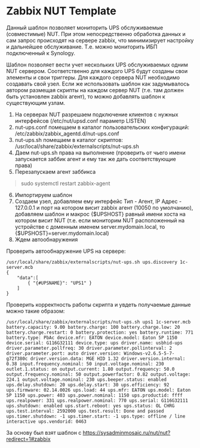 # Zabbix NUT Template

Данный шаблон позволяет мониторить UPS обслуживаемые (совместимые) NUT. При этом непосредственно обработка данных и сам запрос происходят на сервере zabbix, что минимизирует настройку и дальнейшее обслуживание. Т.е. можно мониторить ИБП подключенный к Synology.

Шаблон позволяет вести учет нескольких UPS обслуживаемых одним NUT сервером. Соответственно для каждого UPS будут созданы свои элементы и свои триггеры.
Для каждого сервера NUT необходимо создавать свой узел. Если же использовать шаблон как задумывалось автором размещая скрипты на каждом сервер NUT (т.е. там должен быть установлен zabbix агент), то можно добавлять шаблон к существующим узлам.

1. На серверах NUT разрешаем подключение клиентов с нужных интерфейсов (/etc/nut/upsd.conf параметр LISTEN)
2. nut-ups.conf помещаем в каталог пользовательских конфигураций:
/etc/zabbix/zabbix_agentd.d/nut-ups.conf
3. nut-ups.sh помещаем в каталог скриптов:
/usr/local/share/zabbix/externalscripts/nut-ups.sh
4. Даем nut-ups.sh права на выполнение (проверить от чьего имени запускается заббик агент и ему так же дать соответствующие права)
5. Перезапускаем агент заббикса
>sudo systemctl restart zabbix-agent
6. Импортируем шаблон
7. Создаем узел, добавляем ему интерфейс Тип - Агент, IP Адрес - 127.0.0.1 и порт на котором висит zabbix агент (10050 по умолчанию), добавляем шаблон и макрос {$UPSHOST} равный имени хоста на котором висит NUT (т.е. если мониторим NUT расположенный на устройстве с доменным именем server.mydomain.local, то {$UPSHOST}=server.mydomain.local)
8. Ждем автообнаружения

Проверить автообнаружение UPS на сервере:

    /usr/local/share/zabbix/externalscripts/nut-ups.sh ups.discovery 1c-server.mcb
    {
        "data":[
            { "{#UPSNAME}": "UPS1" }
        ]
    }



Проверить корректность работы скрипта и увдеть получаемые данные можно такие образом:

    /usr/local/share/zabbix/externalscripts/nut-ups.sh ups1 1c-server.mcb
    battery.capacity: 9.00 battery.charge: 100 battery.charge.low: 20 battery.charge.restart: 0 battery.protection: yes battery.runtime: 771 battery.type: PbAc device.mfr: EATON device.model: Eaton 5P 1150 device.serial: G116G32111 device.type: ups driver.name: usbhid-ups driver.parameter.pollfreq: 30 driver.parameter.pollinterval: 2 driver.parameter.port: auto driver.version: Windows-v2.6.5-5-7-g72f380c driver.version.data: MGE HID 1.32 driver.version.internal: 0.38 input.frequency.nominal: 50 input.voltage.nominal: 230 outlet.1.status: on output.current: 1.80 output.frequency: 50.0 output.frequency.nominal: 50 output.powerfactor: 0.82 output.voltage: 224.1 output.voltage.nominal: 230 ups.beeper.status: enabled ups.delay.shutdown: 20 ups.delay.start: 30 ups.efficiency: 92 ups.firmware: 02.14.0026 ups.load: 44 ups.mfr: EATON ups.model: Eaton 5P 1150 ups.power: 403 ups.power.nominal: 1150 ups.productid: ffff ups.realpower: 331 ups.realpower.nominal: 770 ups.serial: G116G32111 ups.shutdown: enabled ups.start.reboot: yes ups.status: OL CHRG ups.test.interval: 2592000 ups.test.result: Done and passed ups.timer.shutdown: -1 ups.timer.start: -1 ups.type: offline / line interactive ups.vendorid: 0463

За основу был взят шаблон с https://sysadminmosaic.ru/nut/nut?redirect=1#zabbix


